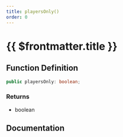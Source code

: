 ```yaml
---
title: playersOnly()
order: 0
---
```


# {{ $frontmatter.title }}

<!--@include: ./playersOnly_partial_header.md-->

## Function Definition

```ts
public playersOnly: boolean;
```

### Returns

* boolean

## Documentation

<!--@include: ./playersOnly_partial_footer.md-->
